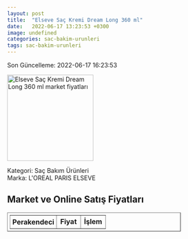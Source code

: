 ```yaml
---
layout: post
title:  "Elseve Saç Kremi Dream Long 360 ml"
date:   2022-06-17 13:23:53 +0300
image: undefined
categories: sac-bakim-urunleri
tags: sac-bakim-urunleri
---
```


Son Güncelleme: 2022-06-17 16:23:53

<img src="undefined" width="200" alt="Elseve Saç Kremi Dream Long 360 ml market fiyatları" />

Kategori: Saç Bakım Ürünleri
<br />
Marka: L'OREAL PARIS ELSEVE

<h2>Market ve Online Satış Fiyatları</h2>

<table border="1" style="padding: 5px;width:80%;">
  <tr>
    <td style="padding: 5px;"><strong>Perakendeci</strong></td>
    <td><strong>Fiyat</strong></td>
    <td><strong>İşlem</strong></td>
  </tr>
  
</table>
